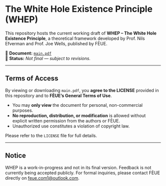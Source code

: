 # The White Hole Existence Principle (WHEP)

This repository hosts the current working draft of **WHEP – The White Hole Existence Principle**, a theoretical framework developed by Prof. Nils Efverman and Prof. Joe Wells, published by FÈUE.

📄 **Document:** [`main.pdf`](./main.pdf)  
📍 **Status:** *Not final — subject to revisions.*

---

## Terms of Access

By viewing or downloading `main.pdf`, you **agree to the LICENSE** provided in this repository and to **FÈUE’s General Terms of Use**.

- You may **only view** the document for personal, non-commercial purposes.
- **No reproduction, distribution, or modification** is allowed without explicit written permission from the authors or FÈUE.
- Unauthorized use constitutes a violation of copyright law.

Please refer to the `LICENSE` file for full details.

---

## Notice

WHEP is a work-in-progress and not in its final version. Feedback is not currently being accepted publicly. For formal inquiries, please contact FÈUE directly on feue.com1@outlook.com.
